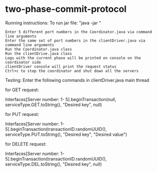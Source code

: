 # two-phase-commit-protocol


Running instructions: To run jar file: "java -jar "

    Enter 5 different port numbers in the Coordinator.java via command line arguments
    Enter the same set of port numbers in the clientDriver.java via command line arguments
    Run the Coordinator.java class
    Run the clientDrive.java class
    Logs with the current phase will be printed on console on the coordinator side
    clientDriver console will print the request status
    Ctrl+c to stop the coordinator and shut down all the servers

Testing: Enter the following commands in clientDriver.java main thread

for GET request:

Interfaces[Server number: 1- 5].beginTransaction(null, serviceType.GET.toString(), "Desired key", null)

for PUT request:

Interfaces[Server number: 1- 5].beginTransaction(transactionID.randomUUID(), serviceType.PUT.toString(), "Desired key", "Desired value")

for DELETE request:

Interfaces[Server number: 1- 5].beginTransaction(transactionID.randomUUID(), serviceType.DEL.toString(), "Desired key", null)

